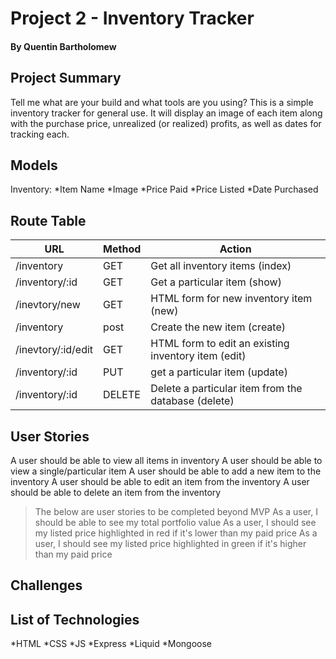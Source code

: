 # Project 2 - Inventory Tracker
#### By Quentin Bartholomew

## Project Summary

Tell me what are your build and what tools are you using?
This is a simple inventory tracker for general use. It will display an image of each item along with the purchase price, unrealized (or realized) profits, as well as dates for tracking each.

## Models

Inventory:
*Item Name
*Image
*Price Paid
*Price Listed
*Date Purchased

## Route Table

| URL | Method | Action |
|-----|--------|--------|
| /inventory | GET | Get all inventory items (index)|
| /inventory/:id | GET | Get a particular item (show)|
| /inevtory/new | GET | HTML form for new inventory item (new)|
| /inventory | post | Create the new item (create)|
| /inevtory/:id/edit | GET | HTML form to edit an existing inventory item (edit)|
| /inventory/:id | PUT | get a particular item (update)|
| /inventory/:id | DELETE | Delete a particular item from the database (delete)|

## User Stories

A user should be able to view all items in inventory
A user should be able to view a single/particular item 
A user should be able to add a new item to the inventory
A user should be able to edit an item from the inventory
A user should be able to delete an item from the inventory

> The below are user stories to be completed beyond MVP
As a user, I should be able to see my total portfolio value
As a user, I should see my listed price highlighted in red if it's lower than my paid price
As a user, I should see my listed price highlighted in green if it's higher than my paid price

## Challenges


## List of Technologies

*HTML
*CSS
*JS
*Express
*Liquid
*Mongoose